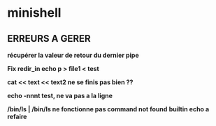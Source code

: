 # minishell

## ERREURS A GERER

**récupérer la valeur de retour du dernier pipe**

**Fix redir_in echo p > file1 < test**

**cat << text << text2 ne se finis pas bien ??**

**echo -nnnt test, ne va pas a la ligne**

**/bin/ls | /bin/ls ne fonctionne pas command not found**
**builtin echo a refaire**
